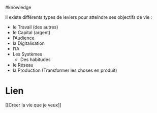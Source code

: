 #knowledge 

Il existe différents types de leviers pour atteindre ses objectifs de vie :

- le Travail (des autres)
- le Capital (argent)
- l’Audience
- la Digitalisation
- l’IA
- Les Systèmes 
	- Des habitudes 
- le Réseau
- la Production (Transformer les choses en produit)

# Lien

[[Créer la vie que je veux]]